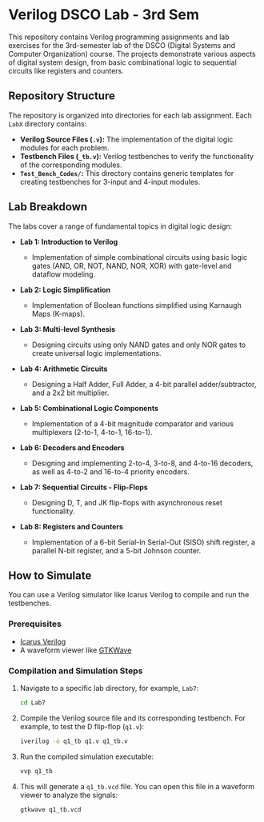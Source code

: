 # Verilog DSCO Lab - 3rd Sem
This repository contains Verilog programming assignments and lab exercises for the 3rd-semester lab of the DSCO (Digital Systems and Computer Organization) course. The projects demonstrate various aspects of digital system design, from basic combinational logic to sequential circuits like registers and counters.

## Repository Structure

The repository is organized into directories for each lab assignment. Each `LabX` directory contains:
-   **Verilog Source Files (`.v`):** The implementation of the digital logic modules for each problem.
-   **Testbench Files (`_tb.v`):** Verilog testbenches to verify the functionality of the corresponding modules.
-   **`Test_Bench_Codes/`:** This directory contains generic templates for creating testbenches for 3-input and 4-input modules.

## Lab Breakdown

The labs cover a range of fundamental topics in digital logic design:

*   **Lab 1: Introduction to Verilog**
    *   Implementation of simple combinational circuits using basic logic gates (AND, OR, NOT, NAND, NOR, XOR) with gate-level and dataflow modeling.

*   **Lab 2: Logic Simplification**
    *   Implementation of Boolean functions simplified using Karnaugh Maps (K-maps).

*   **Lab 3: Multi-level Synthesis**
    *   Designing circuits using only NAND gates and only NOR gates to create universal logic implementations.

*   **Lab 4: Arithmetic Circuits**
    *   Designing a Half Adder, Full Adder, a 4-bit parallel adder/subtractor, and a 2x2 bit multiplier.

*   **Lab 5: Combinational Logic Components**
    *   Implementation of a 4-bit magnitude comparator and various multiplexers (2-to-1, 4-to-1, 16-to-1).

*   **Lab 6: Decoders and Encoders**
    *   Designing and implementing 2-to-4, 3-to-8, and 4-to-16 decoders, as well as 4-to-2 and 16-to-4 priority encoders.

*   **Lab 7: Sequential Circuits - Flip-Flops**
    *   Designing D, T, and JK flip-flops with asynchronous reset functionality.

*   **Lab 8: Registers and Counters**
    *   Implementation of a 6-bit Serial-In Serial-Out (SISO) shift register, a parallel N-bit register, and a 5-bit Johnson counter.

## How to Simulate

You can use a Verilog simulator like Icarus Verilog to compile and run the testbenches.

### Prerequisites
-   [Icarus Verilog](http://iverilog.icarus.com/)
-   A waveform viewer like [GTKWave](https://gtkwave.sourceforge.net/)

### Compilation and Simulation Steps

1.  Navigate to a specific lab directory, for example, `Lab7`:
    ```bash
    cd Lab7
    ```

2.  Compile the Verilog source file and its corresponding testbench. For example, to test the D flip-flop (`q1.v`):
    ```bash
    iverilog -o q1_tb q1.v q1_tb.v
    ```

3.  Run the compiled simulation executable:
    ```bash
    vvp q1_tb
    ```

4.  This will generate a `q1_tb.vcd` file. You can open this file in a waveform viewer to analyze the signals:
    ```bash
    gtkwave q1_tb.vcd
